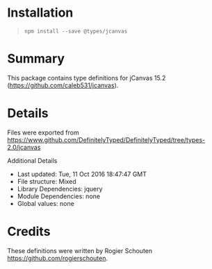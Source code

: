 # Installation
> `npm install --save @types/jcanvas`

# Summary
This package contains type definitions for jCanvas 15.2 (https://github.com/caleb531/jcanvas).

# Details
Files were exported from https://www.github.com/DefinitelyTyped/DefinitelyTyped/tree/types-2.0/jcanvas

Additional Details
 * Last updated: Tue, 11 Oct 2016 18:47:47 GMT
 * File structure: Mixed
 * Library Dependencies: jquery
 * Module Dependencies: none
 * Global values: none

# Credits
These definitions were written by Rogier Schouten <https://github.com/rogierschouten>.
